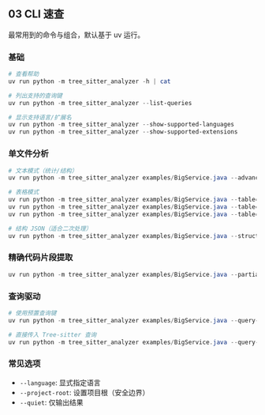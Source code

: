 ## 03 CLI 速查

最常用到的命令与组合，默认基于 uv 运行。

### 基础

```powershell
# 查看帮助
uv run python -m tree_sitter_analyzer -h | cat

# 列出支持的查询键
uv run python -m tree_sitter_analyzer --list-queries

# 显示支持语言/扩展名
uv run python -m tree_sitter_analyzer --show-supported-languages
uv run python -m tree_sitter_analyzer --show-supported-extensions
```

### 单文件分析

```powershell
# 文本模式（统计/结构）
uv run python -m tree_sitter_analyzer examples/BigService.java --advanced --output-format=text

# 表格模式
uv run python -m tree_sitter_analyzer examples/BigService.java --table=full
uv run python -m tree_sitter_analyzer examples/BigService.java --table=compact
uv run python -m tree_sitter_analyzer examples/BigService.java --table=csv

# 结构 JSON（适合二次处理）
uv run python -m tree_sitter_analyzer examples/BigService.java --structure --quiet
```

### 精确代码片段提取

```powershell
uv run python -m tree_sitter_analyzer examples/BigService.java --partial-read --start-line 100 --end-line 120
```

### 查询驱动

```powershell
# 使用预置查询键
uv run python -m tree_sitter_analyzer examples/BigService.java --query-key methods

# 直接传入 Tree-sitter 查询
uv run python -m tree_sitter_analyzer examples/BigService.java --query-string "(method_declaration name: (identifier) @name)"
```

### 常见选项

- `--language`: 显式指定语言
- `--project-root`: 设置项目根（安全边界）
- `--quiet`: 仅输出结果




